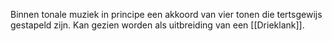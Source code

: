Binnen tonale muziek in principe een akkoord van vier tonen die tertsgewijs gestapeld zijn.
Kan gezien worden als uitbreiding van een [[Drieklank]].